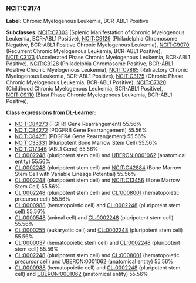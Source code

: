 
### [NCIT:C3174](http://purl.obolibrary.org/obo/NCIT_C3174)
**Label:** Chronic Myelogenous Leukemia, BCR-ABL1 Positive

**Subclasses:** [NCIT:C7303](http://purl.obolibrary.org/obo/NCIT_C7303) (Splenic Manifestation of Chronic Myelogenous Leukemia, BCR-ABL1 Positive), [NCIT:C9129](http://purl.obolibrary.org/obo/NCIT_C9129) (Philadelphia Chromosome Negative, BCR-ABL1 Positive Chronic Myelogenous Leukemia), [NCIT:C9070](http://purl.obolibrary.org/obo/NCIT_C9070) (Recurrent Chronic Myelogenous Leukemia, BCR-ABL1 Positive), [NCIT:C3173](http://purl.obolibrary.org/obo/NCIT_C3173) (Accelerated Phase Chronic Myelogenous Leukemia, BCR-ABL1 Positive), [NCIT:C9128](http://purl.obolibrary.org/obo/NCIT_C9128) (Philadelphia Chromosome Positive, BCR-ABL1 Positive Chronic Myelogenous Leukemia), [NCIT:C7885](http://purl.obolibrary.org/obo/NCIT_C7885) (Refractory Chronic Myelogenous Leukemia, BCR-ABL1 Positive), [NCIT:C3175](http://purl.obolibrary.org/obo/NCIT_C3175) (Chronic Phase Chronic Myelogenous Leukemia, BCR-ABL1 Positive), [NCIT:C7320](http://purl.obolibrary.org/obo/NCIT_C7320) (Childhood Chronic Myelogenous Leukemia, BCR-ABL1 Positive), [NCIT:C9110](http://purl.obolibrary.org/obo/NCIT_C9110) (Blast Phase Chronic Myelogenous Leukemia, BCR-ABL1 Positive), 

**Class expressions from DL-Learner:**

- [NCIT:C84273](http://purl.obolibrary.org/obo/NCIT_C84273) (FGFR1 Gene Rearrangement) 55.56%
- [NCIT:C84272](http://purl.obolibrary.org/obo/NCIT_C84272) (PDGFRB Gene Rearrangement) 55.56%
- [NCIT:C84271](http://purl.obolibrary.org/obo/NCIT_C84271) (PDGFRA Gene Rearrangement) 55.56%
- [NCIT:C33331](http://purl.obolibrary.org/obo/NCIT_C33331) (Pluripotent Bone Marrow Stem Cell) 55.56%
- [NCIT:C17346](http://purl.obolibrary.org/obo/NCIT_C17346) (ABL1 Gene) 55.56%
- [CL:0002248](http://purl.obolibrary.org/obo/CL_0002248) (pluripotent stem cell) and [UBERON:0001062](http://purl.obolibrary.org/obo/UBERON_0001062) (anatomical entity) 55.56%
- [CL:0002248](http://purl.obolibrary.org/obo/CL_0002248) (pluripotent stem cell) and [NCIT:C42884](http://purl.obolibrary.org/obo/NCIT_C42884) (Bone Marrow Stem Cell with Variable Lineage Potential) 55.56%
- [CL:0002248](http://purl.obolibrary.org/obo/CL_0002248) (pluripotent stem cell) and [NCIT:C13456](http://purl.obolibrary.org/obo/NCIT_C13456) (Bone Marrow Stem Cell) 55.56%
- [CL:0002248](http://purl.obolibrary.org/obo/CL_0002248) (pluripotent stem cell) and [CL:0008001](http://purl.obolibrary.org/obo/CL_0008001) (hematopoietic precursor cell) 55.56%
- [CL:0000988](http://purl.obolibrary.org/obo/CL_0000988) (hematopoietic cell) and [CL:0002248](http://purl.obolibrary.org/obo/CL_0002248) (pluripotent stem cell) 55.56%
- [CL:0000548](http://purl.obolibrary.org/obo/CL_0000548) (animal cell) and [CL:0002248](http://purl.obolibrary.org/obo/CL_0002248) (pluripotent stem cell) 55.56%
- [CL:0000255](http://purl.obolibrary.org/obo/CL_0000255) (eukaryotic cell) and [CL:0002248](http://purl.obolibrary.org/obo/CL_0002248) (pluripotent stem cell) 55.56%
- [CL:0000037](http://purl.obolibrary.org/obo/CL_0000037) (hematopoietic stem cell) and [CL:0002248](http://purl.obolibrary.org/obo/CL_0002248) (pluripotent stem cell) 55.56%
- [CL:0002248](http://purl.obolibrary.org/obo/CL_0002248) (pluripotent stem cell) and [CL:0008001](http://purl.obolibrary.org/obo/CL_0008001) (hematopoietic precursor cell) and [UBERON:0001062](http://purl.obolibrary.org/obo/UBERON_0001062) (anatomical entity) 55.56%
- [CL:0000988](http://purl.obolibrary.org/obo/CL_0000988) (hematopoietic cell) and [CL:0002248](http://purl.obolibrary.org/obo/CL_0002248) (pluripotent stem cell) and [UBERON:0001062](http://purl.obolibrary.org/obo/UBERON_0001062) (anatomical entity) 55.56%


